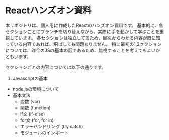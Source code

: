 # Reactハンズオン資料

本リポジトリは、個人用に作成したReactのハンズオン資料です。
基本的に、各セクションごとにブランチを切り替えながら、実際に手を動かして学ぶことを重視しています。
各セクションは独立してるため、目次からわかる内容が既に知っている内容であれば、飛ばしても問題ありません。
特に最初の1,2セクションについては、昨今のJSの基本の話であるため、無視することを考えてもよいかともいます。

セクションごとの内容については以下の通りです。

1. Javascriptの基本
  - node.jsの環境について
  - 基本文法
    - 変数 (var)
    - 関数 (function)
    - if文 (if-else)
    - for文 (for, for in)
    - エラーハンドリング (try catch)
    - モジュールのインポート

